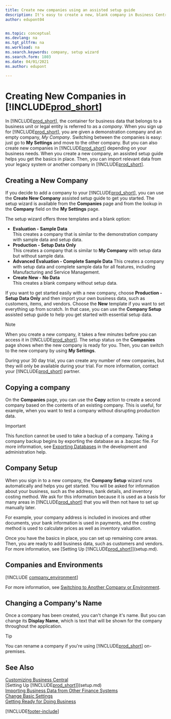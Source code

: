 ```yaml
---
title: Create new companies using an assisted setup guide
description: It's easy to create a new, blank company in Business Central. An assisted setup guide helps you through the steps, and you can import your existing business data.
author: edupont04


ms.topic: conceptual
ms.devlang: na
ms.tgt_pltfrm: na
ms.workload: na
ms.search.keywords: company, setup wizard
ms.search.form: 1803
ms.date: 04/01/2021
ms.author: edupont

---
```

# Creating New Companies in [!INCLUDE[prod_short](includes/prod_short.md)]

In [!INCLUDE[prod_short](includes/prod_short.md)], the container for business data that belongs to a business unit or legal entity is referred to as a *company*. When you sign up for [!INCLUDE[prod_short](includes/prod_short.md)], you are given a demonstration company and an empty company, *My Company*. Switching between the companies is easy: just go to **My Settings** and move to the other company. But you can also create new companies in [!INCLUDE[prod_short](includes/prod_short.md)] depending on your business needs. When you create a new company, an assisted setup guide helps you get the basics in place. Then, you can import relevant data from your legacy system or another company in [!INCLUDE[prod_short](includes/prod_short.md)].  

## Creating a New Company

If you decide to add a company to your [!INCLUDE[prod_short](includes/prod_short.md)], you can use the **Create New Company** assisted setup guide to get you started. The setup wizard is available from the **Companies** page and from the lookup in the **Company** field on the **My Settings** page.  

The setup wizard offers three templates and a blank option:

- **Evaluation - Sample Data**  
    This creates a company that is similar to the demonstration company with sample data and setup data.  
- **Production - Setup Data Only**  
    This creates a company that is similar to **My Company** with setup data but without sample data.
- **Advanced Evaluation - Complete Sample Data**
    This creates a company with setup data and complete sample data for all features, including Manufacturing and Service Management.
- **Create New - No Data**  
    This creates a blank company without setup data.  

If you want to get started easily with a new company, choose **Production - Setup Data Only** and then import your own business data, such as customers, items, and vendors. Choose the **New** template if you want to set everything up from scratch. In that case, you can use the **Company Setup** assisted setup guide to help you get started with essential setup data.  

> [!NOTE]  
> When you create a new company, it takes a few minutes before you can access it in [!INCLUDE[prod_short](includes/prod_short.md)]. The setup status on the **Companies** page shows when the new company is ready for you. Then, you can switch to the new company by using **My Settings**.  

During your 30 day trial, you can create any number of new companies, but they will only be available during your trial. For more information, contact your [!INCLUDE[prod_short](includes/prod_short.md)] partner.  

## Copying a company

On the **Companies** page, you can use the **Copy** action to create a second company based on the contents of an existing company. This is useful, for example, when you want to test a company without disrupting production data.

> [!Important]
> This function cannot be used to take a backup of a company. Taking a company backup begins by exporting the database as a .bacpac file. For more information, see [Exporting Databases](/dynamics365/business-central/dev-itpro/administration/tenant-admin-center-database-export) in the development and administration help.

## Company Setup

When you sign in to a new company, the **Company Setup** wizard runs automatically and helps you get started. You will be asked for information about your business, such as the address, bank details, and inventory costing method. We ask for this information because it is used as a basis for many areas in [!INCLUDE[prod_short](includes/prod_short.md)] that you will then not have to set up manually later.  

For example, your company address is included in invoices and other documents, your bank information is used in payments, and the costing method is used to calculate prices as well as inventory valuation.  

Once you have the basics in place, you can set up remaining core areas. Then, you are ready to add business data, such as customers and vendors. For more information, see [Setting Up [!INCLUDE[prod_short](includes/prod_short.md)]](setup.md).  

## Companies and Environments

[!INCLUDE [company_environment](includes/company_environment.md)]

For more information, see [Switching to Another Company or Environment](ui-organization-switch.md). 

## Changing a Company's Name

Once a company has been created, you can't change it's name. But you can change its **Display Name**, which is text that will be shown for the company throughout the application.  

> [!TIP]
> You can rename a company if you're using [!INCLUDE[prod_short](includes/prod_short.md)] on-premises.

## See Also

[Customizing Business Central](ui-customizing-overview.md)  
[Setting Up [!INCLUDE[prod_short](includes/prod_short.md)]](setup.md)  
[Importing Business Data from Other Finance Systems](across-import-data-configuration-packages.md)  
[Change Basic Settings](ui-change-basic-settings.md)  
[Getting Ready for Doing Business](ui-get-ready-business.md)  


[!INCLUDE[footer-include](includes/footer-banner.md)]